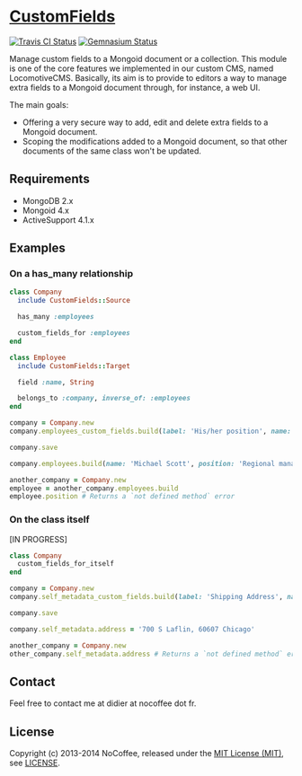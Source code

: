 [CustomFields]
==============

[![Travis CI Status][Travis CI Status]][Travis CI]
[![Gemnasium Status][Gemnasium Status]][Gemnasium]

Manage custom fields to a Mongoid document or a collection. This module is one of the core features we implemented in
our custom CMS, named LocomotiveCMS. Basically, its aim is to provide to editors a way to manage extra fields to a
Mongoid document through, for instance, a web UI.

The main goals:

* Offering a very secure way to add, edit and delete extra fields to a Mongoid document.
* Scoping the modifications added to a Mongoid document, so that other documents of the same class won't be updated.

Requirements
------------

* MongoDB 2.x
* Mongoid 4.x
* ActiveSupport 4.1.x

Examples
--------

### On a has_many relationship

```ruby
class Company
  include CustomFields::Source

  has_many :employees

  custom_fields_for :employees
end

class Employee
  include CustomFields::Target

  field :name, String

  belongs_to :company, inverse_of: :employees
end

company = Company.new
company.employees_custom_fields.build(label: 'His/her position', name: 'position', type: 'string', required: true)

company.save

company.employees.build(name: 'Michael Scott', position: 'Regional manager')

another_company = Company.new
employee = another_company.employees.build
employee.position # Returns a `not defined method` error
```

### On the class itself

[IN PROGRESS]

```ruby
class Company
  custom_fields_for_itself
end

company = Company.new
company.self_metadata_custom_fields.build(label: 'Shipping Address', name: 'address', type: 'text')

company.save

company.self_metadata.address = '700 S Laflin, 60607 Chicago'

another_company = Company.new
other_company.self_metadata.address # Returns a `not defined method` error
```

Contact
-------

Feel free to contact me at didier at nocoffee dot fr.

License
-------

Copyright (c) 2013-2014 NoCoffee, released under the [MIT License (MIT)], see [LICENSE].

[CustomFields]: https://github.com/locomotivecms/custom_fields "Custom fields extension for Mongoid."
[Gemnasium]: https://gemnasium.com/locomotivecms/custom_fields "CustomFields at Gemnasium"
[Gemnasium Status]: https://img.shields.io/gemnasium/locomotivecms/custom_fields.svg?style=flat "Gemnasium Status"
[LICENSE]: https://raw.githubusercontent.com/locomotivecms/custom_fields/master/LICENSE "License"
[MIT License (MIT)]: http://opensource.org/licenses/MIT "The MIT License (MIT)"
[Travis CI]: https://travis-ci.org/locomotivecms/custom_fields "CustomFields at Travis CI"
[Travis CI Status]: https://img.shields.io/travis/locomotivecms/custom_fields.svg?style=flat "Travis CI Status"